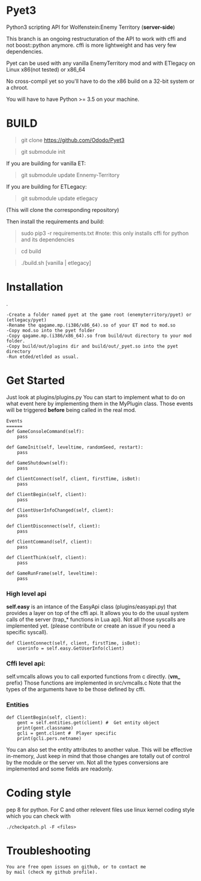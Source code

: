 Pyet3
=====


Python3 scripting API for Wolfenstein:Enemy Territory  (**server-side**)

This branch is an ongoing restructuration of the API to work with cffi and not boost::python anymore.
cffi is more lightweight and has very few dependencies.

Pyet can be used with any vanilla EnemyTerritory mod and with ETlegacy on Linux x86(not tested) or x86_64

No cross-compil yet so you'll have to do the x86 build on a 32-bit system or a chroot.

You will have to have Python >= 3.5 on your machine.

BUILD
============
>git clone https://github.com/Ododo/Pyet3

>git submodule init

If you are building for vanilla ET:
>git submodule update Ennemy-Territory

If you are building for ETLegacy:
>git submodule update etlegacy

(This will clone the corresponding repository)

Then install the requirements and build:

>sudo pip3 -r requirements.txt #note: this only installs cffi for python and its dependencies

>cd build

>./build.sh [vanilla | etlegacy]


Installation
============
.

    -Create a folder named pyet at the game root (enemyterritory/pyet) or (etlegacy/pyet) 
    -Rename the qagame.mp.(i386/x86_64).so of your ET mod to mod.so
    -Copy mod.so into the pyet folder
    -Copy qagame.mp.(i386/x86_64).so from build/out directory to your mod folder.
    -Copy build/out/plugins dir and build/out/_pyet.so into the pyet directory 
    -Run etded/etlded as usual.
    
    
Get Started
===========

Just look at plugins/plugins.py
You can start to implement what to do on what event here by implementing them in the
MyPlugin class. Those events will be triggered **before** being called in the real mod.

       
  
    Events
    ======
    def GameConsoleCommand(self):
        pass

    def GameInit(self, leveltime, randomSeed, restart):
        pass

    def GameShutdown(self):
        pass

    def ClientConnect(self, client, firstTime, isBot):
        pass

    def ClientBegin(self, client):
        pass

    def ClientUserInfoChanged(self, client):
        pass

    def ClientDisconnect(self, client):
        pass

    def ClientCommand(self, client):
        pass

    def ClientThink(self, client):
        pass

    def GameRunFrame(self, leveltime):
        pass



### High level api
**self.easy** is an intance of the EasyApi class (plugins/easyapi.py)  that provides a layer on top of the cffi
api. It allows you to do the usual system calls of the server (trap_* functions in Lua api).
Not all those syscalls are implemented yet. (please contribute or create an issue if you need a specific syscall).


    def ClientConnect(self, client, firstTime, isBot):
        userinfo = self.easy.GetUserInfo(client)


### Cffi level api:
self.vmcalls allows you to call exported functions from c directly. (**vm_** prefix)
Those functions are implemented in src/vmcalls.c
Note that the types of the arguments have to be those defined by cffi.


### Entities

    def ClientBegin(self, client):
        gent = self.entities.get(client) #  Get entity object
        print(gent.classname)
        gcli = gent.client #  Player specific
        print(gcli.pers.netname)
        
 You can also set the entity attributes to another value. This will be effective in-memory,
 Just keep in mind that those changes are totally out of control by the module or the server vm.
Not all the types conversions are implemented and some fields are readonly.

Coding style
================

pep 8 for python.
For C and other relevent files use linux kernel coding style which you can check with 
		
	./checkpatch.pl -F <files>
    
Troubleshooting
================

    You are free open issues on github, or to contact me 
    by mail (check my github profile).

        
    
        
    
    
